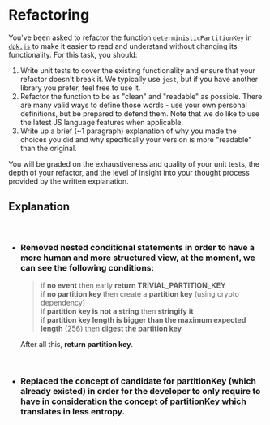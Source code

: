 # Refactoring

You've been asked to refactor the function `deterministicPartitionKey` in [`dpk.js`](dpk.js) to make it easier to read and understand without changing its functionality. For this task, you should:

1. Write unit tests to cover the existing functionality and ensure that your refactor doesn't break it. We typically use `jest`, but if you have another library you prefer, feel free to use it.
2. Refactor the function to be as "clean" and "readable" as possible. There are many valid ways to define those words - use your own personal definitions, but be prepared to defend them. Note that we do like to use the latest JS language features when applicable.
3. Write up a brief (~1 paragraph) explanation of why you made the choices you did and why specifically your version is more "readable" than the original.

You will be graded on the exhaustiveness and quality of your unit tests, the depth of your refactor, and the level of insight into your thought process provided by the written explanation.

## Explanation

&nbsp;

- ### Removed nested conditional statements in order to have a more human and more structured view, at the moment, we can see the following conditions:

  > if **no event** then early **return TRIVIAL_PARTITION_KEY**  
  > if **no partition key** then create a **partition key** (using crypto dependency)  
  > if **partition key is not a string** then **stringify it**  
  > if **partition key length is bigger than the maximum expected length** (256) then **digest the partition key**

  After all this, **return partition key**.

&nbsp;

- ### Replaced the concept of candidate for partitionKey (which already existed) in order for the developer to only require to have in consideration the concept of partitionKey which translates in less entropy.
